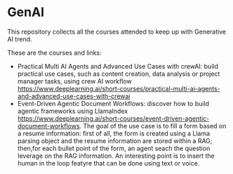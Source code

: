 # GenAI

This repository collects all the courses attended to keep up with Generative AI trend. 

These are the courses and links:
- Practical Multi AI Agents and Advanced Use Cases with crewAI: build practical use cases, such as content creation, data analysis or project manager tasks, using crew AI workflow https://www.deeplearning.ai/short-courses/practical-multi-ai-agents-and-advanced-use-cases-with-crewai
- Event-Driven Agentic Document Workflows: discover how to build agentic frameworks using LlamaIndex https://www.deeplearning.ai/short-courses/event-driven-agentic-document-workflows. The goal of the use case is to fill a form based on a resume information: first of all, the form is created using a Llama parsing object and the resume information are stored within a RAG; then,for each bullet point of the form, an agent seach the question leverage on the RAG information. An interesting point is to insert the human in the loop featyre that can be done using text or voice. 